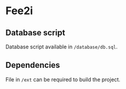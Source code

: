 # Fee2i

## Database script

Database script available in `/database/db.sql`.

## Dependencies

File in `/ext` can be required to build the project.
